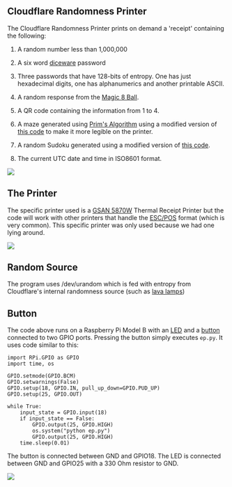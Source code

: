 Cloudflare Randomness Printer
-----------------------------

The Cloudflare Randomness Printer prints on demand a 'receipt'
containing the following:

1. A random number less than 1,000,000

2. A six word [diceware](https://en.wikipedia.org/wiki/Diceware) password

3. Three passwords that have 128-bits of entropy. One has just
hexadecimal digits, one has alphanumerics and another printable ASCII.

4. A random response from the [Magic 8 Ball](https://en.wikipedia.org/wiki/Magic_8-Ball).

5. A QR code containing the information from 1 to 4.

6. A maze generated using [Prim's
Algorithm](https://en.wikipedia.org/wiki/Prim%27s_algorithm) using a
modified version of [this
code](http://www.brian-gordon.name/portfolio/maze.html) to make it
more legible on the printer.

7. A random Sudoku generated using a modified version of [this
code](http://davidbau.com/downloads/sudoku.py).

8. The current UTC date and time in ISO8601 format.

![](https://github.com/cloudflare/receipt-printer/raw/master/printing.gif)

The Printer
-----------

The specific printer used is a [GSAN
5870W](http://www.gsan.cn/En/prodShow.asp?vid=144) Thermal Receipt
Printer but the code will work with other printers that handle the
[ESC/POS](https://en.wikipedia.org/wiki/ESC/P) format (which is very
common). This specific printer was only used because we had one lying
around.

![](https://github.com/cloudflare/receipt-printer/raw/master/output.jpg)

Random Source
-------------

The program uses /dev/urandom which is fed with entropy from
Cloudflare's internal randomness source (such as [lava
lamps](https://twitter.com/swiftonsecurity/status/728603357665857537?lang=en))

Button
------

The code above runs on a Raspberry Pi Model B with an
[LED](https://thepihut.com/blogs/raspberry-pi-tutorials/27968772-turning-on-an-led-with-your-raspberry-pis-gpio-pins)
and a [button](http://razzpisampler.oreilly.com/ch07.html) connected
to two GPIO ports. Pressing the button simply executes `ep.py`. It
uses code similar to this:

    import RPi.GPIO as GPIO
    import time, os

    GPIO.setmode(GPIO.BCM)
    GPIO.setwarnings(False)
    GPIO.setup(18, GPIO.IN, pull_up_down=GPIO.PUD_UP)
    GPIO.setup(25, GPIO.OUT)

    while True:
        input_state = GPIO.input(18)
        if input_state == False:
            GPIO.output(25, GPIO.HIGH)
            os.system("python ep.py")
            GPIO.output(25, GPIO.HIGH)
        time.sleep(0.01)

The button is connected between GND and GPIO18. The LED is connected
between GND and GPIO25 with a 330 Ohm resistor to GND.

![](https://github.com/cloudflare/receipt-printer/raw/master/button.jpg)


